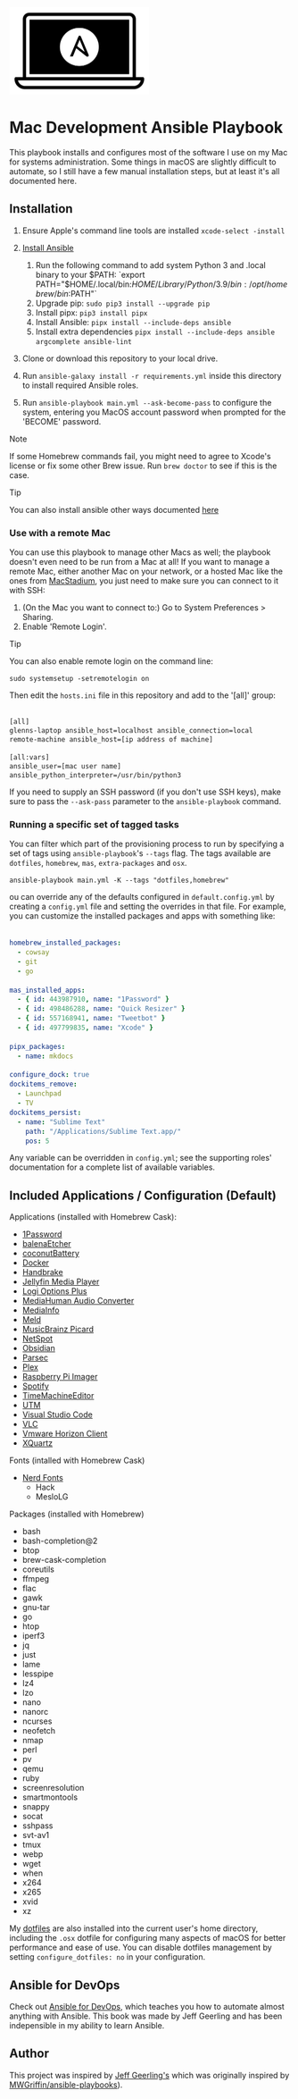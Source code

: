 <img src="https://github.com/glennbrown/mac-dev-playbook/blob/c4797983ad87de6d41dcd2186af4647041a93158/files/Mac-Dev-Playbook-Logo.png" width="250" height="156" alt="Mac Dev Playbook Logo" />

# Mac Development Ansible Playbook

This playbook installs and configures most of the software I use on my Mac for systems administration. Some things in macOS are slightly difficult to automate, so I still have a few manual installation steps, but at least it's all documented here.

## Installation

1. Ensure Apple's command line tools are installed `xcode-select -install`
2. [Install Ansible](https://docs.ansible.com/ansible/latest/installation_guide/intro_installation.html#installing-and-upgrading-ansible-with-pipx)
        
    1. Run the following command to add system Python 3 and .local binary to your $PATH: `export PATH="$HOME/.local/bin:$HOME/Library/Python/3.9/bin:/opt/homebrew/bin:$PATH"`
    2. Upgrade pip: `sudo pip3 install --upgrade pip`
    3. Install pipx: `pip3 install pipx`
    4. Install Ansible: `pipx install --include-deps ansible`
    5. Install extra dependencies `pipx install --include-deps ansible argcomplete ansible-lint`

3. Clone or download this repository to your local drive.
4. Run `ansible-galaxy install -r requirements.yml` inside this directory to install required Ansible roles.
5. Run `ansible-playbook main.yml --ask-become-pass` to configure the system, entering you MacOS account password when prompted for the 'BECOME' password.

> [!NOTE]
> If some Homebrew commands fail, you might need to agree to Xcode's license or fix some other Brew issue. Run `brew doctor` to see if this is the case.

> [!TIP]
> You can also install ansible other ways documented [here](https://docs.ansible.com/ansible/latest/installation_guide/index.html)

### Use with a remote Mac

You can use this playbook to manage other Macs as well; the playbook doesn't even need to be run from a Mac at all! If you want to manage a remote Mac, either another Mac on your network, or a hosted Mac like the ones from [MacStadium](https://www.macstadium.com), you just need to make sure you can connect to it with SSH:

  1. (On the Mac you want to connect to:) Go to System Preferences > Sharing.
  2. Enable 'Remote Login'.

> [!TIP]
> You can also enable remote login on the command line:
>
>     sudo systemsetup -setremotelogin on

Then edit the `hosts.ini` file in this repository and add to the '[all]' group:

```

[all]
glenns-laptop ansible_host=localhost ansible_connection=local
remote-machine ansible_host=[ip address of machine] 

[all:vars]
ansible_user=[mac user name]
ansible_python_interpreter=/usr/bin/python3

```

If you need to supply an SSH password (if you don't use SSH keys), make sure to pass the `--ask-pass` parameter to the `ansible-playbook` command.

### Running a specific set of tagged tasks

You can filter which part of the provisioning process to run by specifying a set of tags using `ansible-playbook`'s `--tags` flag. The tags available are `dotfiles`, `homebrew`, `mas`, `extra-packages` and `osx`.

    ansible-playbook main.yml -K --tags "dotfiles,homebrew"

ou can override any of the defaults configured in `default.config.yml` by creating a `config.yml` file and setting the overrides in that file. For example, you can customize the installed packages and apps with something like:

```yaml

homebrew_installed_packages:
  - cowsay
  - git
  - go

mas_installed_apps:
  - { id: 443987910, name: "1Password" }
  - { id: 498486288, name: "Quick Resizer" }
  - { id: 557168941, name: "Tweetbot" }
  - { id: 497799835, name: "Xcode" }

pipx_packages:
  - name: mkdocs

configure_dock: true
dockitems_remove:
  - Launchpad
  - TV
dockitems_persist:
  - name: "Sublime Text"
    path: "/Applications/Sublime Text.app/"
    pos: 5

```

Any variable can be overridden in `config.yml`; see the supporting roles' documentation for a complete list of available variables.

## Included Applications / Configuration (Default)

Applications (installed with Homebrew Cask):

- [1Password](https://1password.com)
- [balenaEtcher](https://etcher.balena.io)
- [coconutBattery](https://coconut-flavour.com/coconutbattery/)
- [Docker](https://www.docker.com/)
- [Handbrake](https://handbrake.fr/)
- [Jellyfin Media Player](https://jellyfin.org)
- [Logi Options Plus](https://www.logitech.com/en-us/software/logi-options-plus.html)
- [MediaHuman Audio Converter](https://www.mediahuman.com/audio-converter/welcome.html)
- [MediaInfo](https://mediaarea.net/en/MediaInfo)
- [Meld](https://meldmerge.org)
- [MusicBrainz Picard](https://picard.musicbrainz.org)
- [NetSpot](https://www.netspotapp.com)
- [Obsidian](https://obsidian.md)
- [Parsec](https://parsec.app)
- [Plex](https://www.plex.tv)
- [Raspberry Pi Imager](https://www.raspberrypi.com/software/)
- [Spotify](https://www.spotify.com)
- [TimeMachineEditor](https://tclementdev.com/timemachineeditor/)
- [UTM](https://mac.getutm.app)
- [Visual Studio Code](https://code.visualstudio.com)
- [VLC](https://www.videolan.org)
- [Vmware Horizon Client](https://customerconnect.vmware.com/en/downloads/info/slug/desktop_end_user_computing/vmware_horizon_clients/horizon_8)
- [XQuartz](https://www.xquartz.org)

Fonts (intalled with Homebrew Cask)

- [Nerd Fonts](https://www.nerdfonts.com)
  - Hack
  - MesloLG

Packages (installed with Homebrew)

- bash
- bash-completion@2
- btop
- brew-cask-completion
- coreutils
- ffmpeg
- flac
- gawk
- gnu-tar
- go
- htop
- iperf3
- jq
- just
- lame
- lesspipe
- lz4
- lzo
- nano
- nanorc
- ncurses
- neofetch
- nmap
- perl
- pv
- qemu
- ruby
- screenresolution
- smartmontools
- snappy
- socat
- sshpass
- svt-av1
- tmux
- webp
- wget
- when
- x264
- x265
- xvid
- xz

My [dotfiles](https://github.com/glennbrown/dotfiles) are also installed into the current user's home directory, including the `.osx` dotfile for configuring many aspects of macOS for better performance and ease of use. You can disable dotfiles management by setting `configure_dotfiles: no` in your configuration.

## Ansible for DevOps

Check out [Ansible for DevOps](https://www.ansiblefordevops.com/), which teaches you how to automate almost anything with Ansible. This book was made by Jeff Geerling and has been indepensible in my ability to learn Ansible.

## Author

This project was inspired by [Jeff Geerling's](https://github.com/geerlingguy/mac-dev-playbook) which was originally inspired by [MWGriffin/ansible-playbooks](https://github.com/MWGriffin/ansible-playbooks)).
